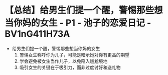 # 【总结】给男生们提一个醒，警惕那些想当你妈的女生 - P1 - 池子的恋爱日记 - BV1nG411H73A

-   给男生们提一个醒，警惕那些想当你妈的女生
    1.  警惕女生称呼你为儿子，可能是暗示她对你有更高的期望
    2.  学会避免被女生当作儿子，以免陷入尴尬境地
    3.  吸引女生的关键在于吸引力，而非过度讨好和送礼物